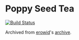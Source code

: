 # Poppy Seed Tea
[![Build Status](https://drone.wonky.se/api/badges/oscar230/poppyseedtea/status.svg)](https://drone.wonky.se/oscar230/poppyseedtea)

Archived from [erowid](https://erowid.org/)'s [archive](https://erowid.org/archive/poppyseedtea/index.html).
